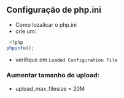## Configuração de php.ini

- Como lozalicar o php.ini
- crie um:

```php
 <?php
phpinfo();
```

- verifique em `Loaded Configuration File`

### Aumentar tamanho do upload:
- upload_max_filesize = 20M
